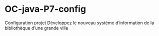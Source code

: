 # OC-java-P7-config
Configuration projet Développez le nouveau système d’information de la bibliothèque d’une grande ville
